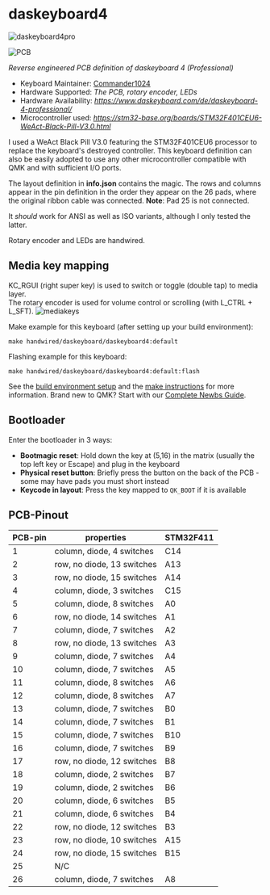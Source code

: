 # daskeyboard4

![daskeyboard4pro](https://i.imgur.com/Y3xT9Zuh.jpeg)

![PCB](https://i.imgur.com/UfzVHcjh.jpeg)

*Reverse engineered PCB definition of daskeyboard 4 (Professional)*

* Keyboard Maintainer: [Commander1024](https://github.com/Commander1024)
* Hardware Supported: *The PCB, rotary encoder, LEDs*
* Hardware Availability: *https://www.daskeyboard.com/de/daskeyboard-4-professional/*
* Microcontroller used: *https://stm32-base.org/boards/STM32F401CEU6-WeAct-Black-Pill-V3.0.html*

I used a WeAct Black Pill V3.0 featuring the STM32F401CEU6 processor to replace the keyboard's destroyed controller. This keyboard definition can also be easily adopted to use any other microcontroller compatible with QMK and with sufficient I/O ports.

The layout definition in **info.json** contains the magic. The rows and columns appear in the pin definition in the order they appear on the 26 pads, where the original ribbon cable was connected. **Note**: Pad 25 is not connected.

It *should* work for ANSI as well as ISO variants, although I only tested the latter.

Rotary encoder and LEDs are handwired.

## Media key mapping
KC_RGUI (right super key) is used to switch or toggle (double tap) to media layer.  
The rotary encoder is used for volume control or scrolling (with L_CTRL + L_SFT).
![mediakeys](https://i.imgur.com/9g7tQzF.jpg)

Make example for this keyboard (after setting up your build environment):

    make handwired/daskeyboard/daskeyboard4:default

Flashing example for this keyboard:

    make handwired/daskeyboard/daskeyboard4:default:flash

See the [build environment setup](https://docs.qmk.fm/#/getting_started_build_tools) and the [make instructions](https://docs.qmk.fm/#/getting_started_make_guide) for more information. Brand new to QMK? Start with our [Complete Newbs Guide](https://docs.qmk.fm/#/newbs).

## Bootloader

Enter the bootloader in 3 ways:

* **Bootmagic reset**: Hold down the key at (5,16) in the matrix (usually the top left key or Escape) and plug in the keyboard
* **Physical reset button**: Briefly press the button on the back of the PCB - some may have pads you must short instead
* **Keycode in layout**: Press the key mapped to `QK_BOOT` if it is available

## PCB-Pinout
| PCB-pin | properties                  | STM32F411   |
|---------|-----------------------------|-------------|
| 1       | column, diode, 4 switches   |    C14      |
| 2       | row, no diode, 13 switches  |    A13      |
| 3       | row, no diode, 15 switches  |    A14      |
| 4       | column, diode, 3 switches   |    C15      |
| 5       | column, diode, 8 switches   |    A0       |
| 6       | row, no diode, 14 switches  |    A1       |
| 7       | column, diode, 7 switches   |    A2       |
| 8       | row, no diode, 13 switches  |    A3       |
| 9       | column, diode, 7 switches   |    A4       |
| 10      | column, diode, 7 switches   |    A5       |
| 11      | column, diode, 8 switches   |    A6       |
| 12      | column, diode, 8 switches   |    A7       |
| 13      | column, diode, 7 switches   |    B0       |
| 14      | column, diode, 7 switches   |    B1       |
| 15      | column, diode, 7 switches   |    B10      |
| 16      | column, diode, 7 switches   |    B9       |
| 17      | row, no diode, 12 switches  |    B8       |
| 18      | column, diode, 2 switches   |    B7       |
| 19      | column, diode, 2 switches   |    B6       |
| 20      | column, diode, 6 switches   |    B5       |
| 21      | column, diode, 6 switches   |    B4       |
| 22      | row, no diode, 12 switches  |    B3       |
| 23      | row, no diode, 10 switches  |    A15      |
| 24      | row, no diode, 15 switches  |    B15      |
| 25      | N/C                         |             |
| 26      | column, diode, 7 switches   |    A8       |
